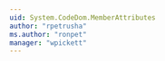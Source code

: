 ```yaml
---
uid: System.CodeDom.MemberAttributes
author: "rpetrusha"
ms.author: "ronpet"
manager: "wpickett"
---
```

